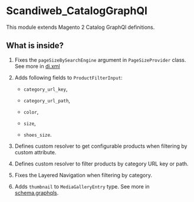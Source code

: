 # Scandiweb_CatalogGraphQl

This module extends Magento 2 Catalog GraphQl definitions.

## What is inside?

1. Fixes the `pageSizeBySearchEngine` argument in `PageSizeProvider` class. See more in [di.xml](./src/etc/di.xml)

2. Adds following fields to `ProductFilterInput`:

    - `category_url_key`, 

    - `category_url_path`,

    - `color`, 

    - `size`, 

    - `shoes_size`.

3. Defines custom resolver to get configurable products when filtering by custom attribute.

4. Defines custom resolver to filter products by category URL key or path.

5. Fixes the Layered Navigation when filtering by category.

6. Adds `thumbnail` to `MediaGalleryEntry` type. See more in [schema.graphqls](./src/etc/schema.graphqls).
